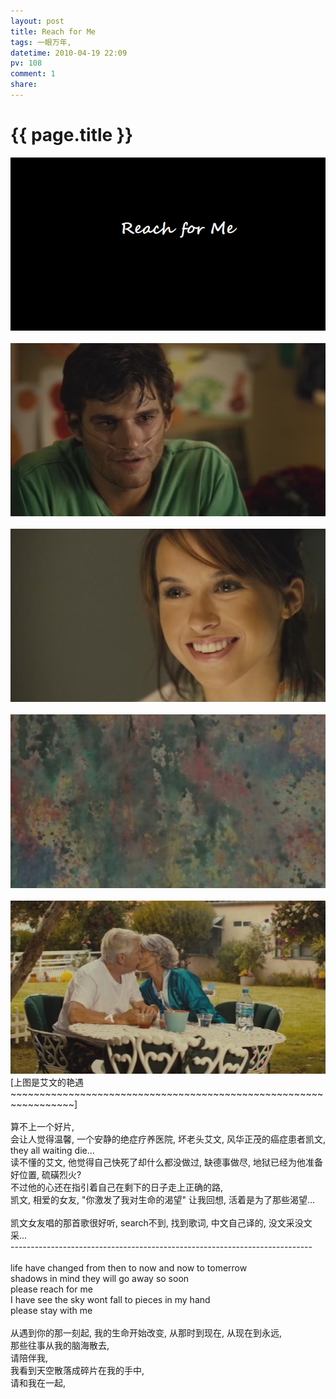 ```yaml
---
layout: post
title: Reach for Me
tags: 一眼万年,
datetime: 2010-04-19 22:09
pv: 108
comment: 1
share: 
---
```


{{ page.title }}
================

 <img src="/images/e44ae41157028646cb80c466.jpg"                                       small="0" /><br /><br /><img src="/images/1e516f01fd278e367aec2c6d.jpg"                                       small="0" /><br /><br /><img src="/images/489447df21f6bc2b6227986f.jpg"                                       small="0" /><br /><br /><img src="/images/b83e9f1764225131c83d6d68.jpg"                                       small="0" /><br /><br /><img src="/images/78b19f3d6ed10dff9e3d626a.jpg"                                       small="0" /><br />[上图是艾文的艳遇~~~~~~~~~~~~~~~~~~~~~~~~~~~~~~~~~~~~~~~~~~~~~~~~~~~~~~~~~~~~~~~~~]<br /><br />算不上一个好片, <br />会让人觉得温馨, 一个安静的绝症疗养医院, 坏老头艾文, 风华正茂的癌症患者凯文, they all waiting die...<br />读不懂的艾文, 他觉得自己快死了却什么都没做过, 缺德事做尽, 地狱已经为他准备好位置, 硫磺烈火?<br />不过他的心还在指引着自己在剩下的日子走上正确的路,<br />凯文, 相爱的女友, &quot;你激发了我对生命的渴望&quot; 让我回想, 活着是为了那些渴望...<br /><br />凯文女友唱的那首歌很好听, search不到, 找到歌词, 中文自己译的, 没文采没文采...<br />---------------------------------------------------------------------------<br /><br />life have changed from then to now and now to tomerrow<br />shadows in mind they will go away so soon<br />please reach for me<br />I have see the sky wont fall to pieces in my hand<br />please stay with me<br /><br />从遇到你的那一刻起, 我的生命开始改变, 从那时到现在, 从现在到永远,<br />那些往事从我的脑海散去,<br />请陪伴我,<br />我看到天空散落成碎片在我的手中,<br />请和我在一起, 

